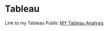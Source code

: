 # Tableau
Link to my Tableau Public
[MY Tableau Analysis](https://public.tableau.com/app/profile/anusha.muniraju)
